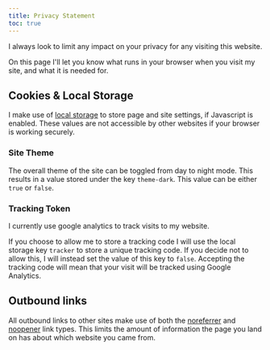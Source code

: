 ```yaml
---
title: Privacy Statement
toc: true
---
```


I always look to limit any impact on your privacy for any visiting this website.

On this page I'll let you know what runs in your browser when you visit my 
site, and what it is needed for.

## Cookies & Local Storage

I make use of [local storage](https://developer.mozilla.org/en-US/docs/Web/API/Storage)
to store page and site settings, if Javascript is enabled. These values are not 
accessible by other websites if your browser is working securely.

### Site Theme

The overall theme of the site can be toggled from day to night mode. This results
in a value stored under the key `theme-dark`. This value can be either `true` or
`false`.

### Tracking Token

I currently use google analytics to track visits to my website.

If you choose to allow me to store a tracking code I will use the local storage
key `tracker` to store a unique tracking code. If you decide not to allow this,
I will instead set the value of this key to `false`. Accepting the tracking code
will mean that your visit will be tracked using Google Analytics.

## Outbound links

All outbound links to other sites make use of both the 
[noreferrer](https://developer.mozilla.org/en-US/docs/Web/HTML/Link_types/noreferrer)
and [noopener](https://developer.mozilla.org/en-US/docs/Web/HTML/Link_types/noopener)
link types. This limits the amount of information the page you land on has 
about which website you came from.
